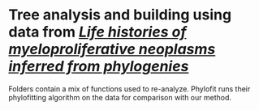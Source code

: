 # Tree analysis and building using data from [*Life histories of myeloproliferative neoplasms inferred from phylogenies*](https://www.nature.com/articles/s41586-021-04312-6)

Folders contain a mix of functions used to re-analyze. Phylofit runs their phylofitting algorithm on the data for comparison with our method.
